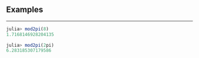 ## Examples
---
```julia
julia> mod2pi(8)
1.7168146928204135

julia> mod2pi(2pi)
6.283185307179586
```
